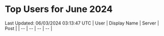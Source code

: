 # Top Users for June 2024
Last Updated: 06/03/2024 03:13:47 UTC
| User | Display Name | Server | Post |
| -- | -- | -- | -- |
